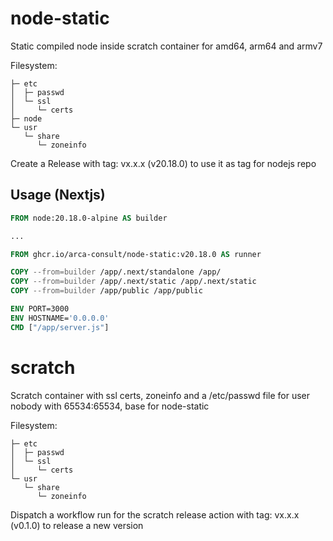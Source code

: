 # node-static
Static compiled node inside scratch container for amd64, arm64 and armv7

Filesystem:
```
├─ etc
│  ├─ passwd
│  └─ ssl
│     └─ certs
├─ node
└─ usr
   └─ share
      └─ zoneinfo
```

Create a Release with tag: vx.x.x (v20.18.0) to use it as tag for nodejs repo


## Usage (Nextjs)

```Dockerfile
FROM node:20.18.0-alpine AS builder

...

FROM ghcr.io/arca-consult/node-static:v20.18.0 AS runner

COPY --from=builder /app/.next/standalone /app/
COPY --from=builder /app/.next/static /app/.next/static
COPY --from=builder /app/public /app/public

ENV PORT=3000
ENV HOSTNAME='0.0.0.0'
CMD ["/app/server.js"]
```

# scratch
Scratch container with ssl certs, zoneinfo and a /etc/passwd file for user nobody with 65534:65534, base for node-static

Filesystem:
```
├─ etc
│  ├─ passwd
│  └─ ssl
│     └─ certs
└─ usr
   └─ share
      └─ zoneinfo
```

Dispatch a workflow run for the scratch release action with tag: vx.x.x (v0.1.0) to release a new version